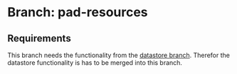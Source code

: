 Branch: pad-resources
=====================

Requirements
------------

This branch needs the functionality from the [datastore branch](https://github.com/sciflow/etherpad-lite/tree/datastore). Therefor the datastore functionality is has to be merged into this branch.
